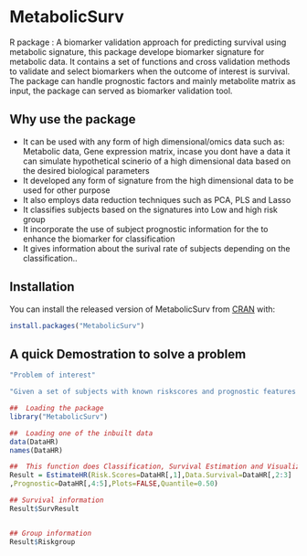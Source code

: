 # MetabolicSurv
R package : A biomarker validation approach for predicting survival using metabolic signature, this package develope biomarker signature for metabolic data. It contains a set of functions and cross validation methods  to validate and select biomarkers when the outcome of interest is survival. The package can handle prognostic factors and mainly metabolite matrix as input, the package can served as biomarker validation tool.

## Why use the package
* It can be used with any form of high dimensional/omics data such as: Metabolic data, Gene expression matrix, incase you dont have a data it can simulate hypothetical scinerio of a high dimensional data based on the desired biological parameters
* It developed any form of signature from the high dimensional data to be used for other purpose
* It also employs data reduction techniques such as PCA, PLS and Lasso 
* It classifies subjects based on the signatures into Low and high risk group
* It incorporate the use of subject prognostic information for the to enhance the biomarker for classification
* It gives information about the surival rate of subjects depending on the classification..



## Installation

You can install the released version of MetabolicSurv from [CRAN](https://CRAN.R-project.org) with:

``` r
install.packages("MetabolicSurv")

```

## A quick Demostration to solve a problem

``` r
"Problem of interest"

"Given a set of subjects with known riskscores and prognostic features how can we use this information to obtain their risk of surving and what group does each respective subject belongs to?"

```

``` r
##  Loading the package
library("MetabolicSurv")

##  Loading one of the inbuilt data
data(DataHR)
names(DataHR)

##  This function does Classification, Survival Estimation and Visualization
Result = EstimateHR(Risk.Scores=DataHR[,1],Data.Survival=DataHR[,2:3]
,Prognostic=DataHR[,4:5],Plots=FALSE,Quantile=0.50)

## Survival information
Result$SurvResult


## Group information
Result$Riskgroup
```
